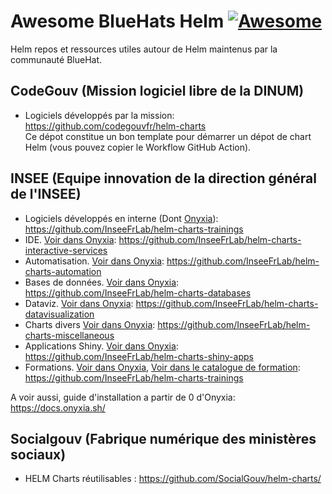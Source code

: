 # Awesome BlueHats Helm  [![Awesome](https://cdn.rawgit.com/sindresorhus/awesome/d7305f38d29fed78fa85652e3a63e154dd8e8829/media/badge.svg)](https://github.com/sindresorhus/awesome)  

Helm repos et ressources utiles autour de Helm maintenus par la communauté BlueHat.  

## CodeGouv (Mission logiciel libre de la DINUM)

- Logiciels développés par la mission: https://github.com/codegouvfr/helm-charts  
  Ce dépot constitue un bon template pour démarrer un dépot de chart Helm (vous pouvez copier le Workflow GitHub Action).   

## INSEE (Equipe innovation de la direction général de l'INSEE)  

- Logiciels développés en interne (Dont [Onyxia](https://onyxia.sh)): https://github.com/InseeFrLab/helm-charts-trainings  
- IDE. [Voir dans Onyxia](https://datalab.sspcloud.fr/catalog/ide): https://github.com/InseeFrLab/helm-charts-interactive-services  
- Automatisation. [Voir dans Onyxia](https://datalab.sspcloud.fr/catalog/automation): https://github.com/InseeFrLab/helm-charts-automation  
- Bases de données. [Voir dans Onyxia](https://datalab.sspcloud.fr/catalog/databases): https://github.com/InseeFrLab/helm-charts-databases  
- Dataviz. [Voir dans Onyxia](): https://github.com/InseeFrLab/helm-charts-datavisualization  
- Charts divers [Voir dans Onyxia](https://datalab.sspcloud.fr/catalog/divers): https://github.com/InseeFrLab/helm-charts-miscellaneous  
- Applications Shiny. [Voir dans Onyxia](https://datalab.sspcloud.fr/catalog/dataviz): https://github.com/InseeFrLab/helm-charts-shiny-apps  
- Formations. [Voir dans Onyxia](https://datalab.sspcloud.fr/catalog/inseefrlab-helm-charts-trainings), [Voir dans le catalogue de formation](https://www.sspcloud.fr/formation?search=&path=%5B%22FuncampR%20-%20Spellbook%20(EN%20-%20WIP)%22%5D): https://github.com/InseeFrLab/helm-charts-trainings  

A voir aussi, guide d'installation a partir de 0 d'Onyxia: https://docs.onyxia.sh/  

## Socialgouv (Fabrique numérique des ministères sociaux)

- HELM Charts réutilisables : https://github.com/SocialGouv/helm-charts/

